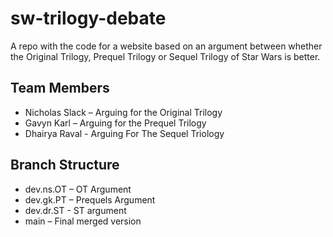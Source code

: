 # sw-trilogy-debate
A repo with the code for a website based on an argument between whether the Original Trilogy, Prequel Trilogy or Sequel Trilogy of Star Wars is better.

## Team Members
- Nicholas Slack – Arguing for the Original Trilogy 
- Gavyn Karl – Arguing for the Prequel Trilogy
- Dhairya Raval - Arguing For The Sequel Triology 
## Branch Structure
- dev.ns.OT – OT Argument
- dev.gk.PT – Prequels Argument
- dev.dr.ST - ST argument
- main – Final merged version

